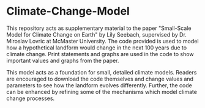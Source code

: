 # Climate-Change-Model
This repository acts as supplementary material to the paper "Small-Scale Model for Climate Change on Earth" by Lily Seebach, supervised by Dr. Miroslav Lovric at McMaster University. The code provided is used to model how a hypothetical landform would change in the next 100 years due to climate change. Print statements and graphs are used in the code to show important values and graphs from the paper. 

This model acts as a foundation for small, detailed climate models. Readers are encouraged to download the code themselves and change values and parameters to see how the landform evolves differently. Further, the code can be enhanced by refining some of the mechanisms which model climate change processes. 
